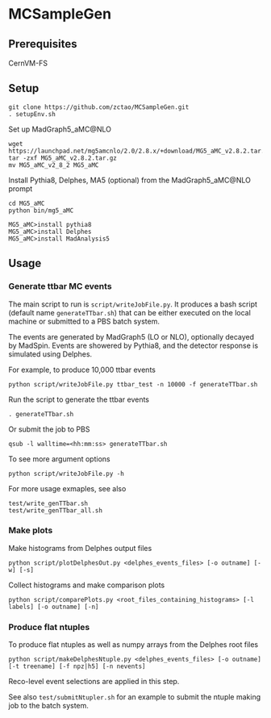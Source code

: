 # MCSampleGen

## Prerequisites

CernVM-FS

## Setup 

    git clone https://github.com/zctao/MCSampleGen.git
    . setupEnv.sh 
    
Set up MadGraph5_aMC@NLO

    wget https://launchpad.net/mg5amcnlo/2.0/2.8.x/+download/MG5_aMC_v2.8.2.tar.gz
    tar -zxf MG5_aMC_v2.8.2.tar.gz
    mv MG5_aMC_v2_8_2 MG5_aMC
    
Install Pythia8, Delphes, MA5 (optional) from the MadGraph5_aMC@NLO prompt

    cd MG5_aMC
    python bin/mg5_aMC
    
    MG5_aMC>install pythia8
    MG5_aMC>install Delphes
    MG5_aMC>install MadAnalysis5

## Usage

### Generate ttbar MC events

The main script to run is `script/writeJobFile.py`.
It produces a bash script (default name `generateTTbar.sh`) that can be either executed on the local machine or submitted to a PBS batch system.

The events are generated by MadGraph5 (LO or NLO), optionally decayed by MadSpin. Events are showered by Pythia8, and the detector response is simulated using Delphes.

For example, to produce 10,000 ttbar events

    python script/writeJobFile.py ttbar_test -n 10000 -f generateTTbar.sh

Run the script to generate the ttbar events

    . generateTTbar.sh

Or submit the job to PBS

    qsub -l walltime=<hh:mm:ss> generateTTbar.sh
    
To see more argument options

    python script/writeJobFile.py -h

For more usage exmaples, see also

    test/write_genTTbar.sh
    test/write_genTTbar_all.sh

### Make plots

Make histograms from Delphes output files

    python script/plotDelphesOut.py <delphes_events_files> [-o outname] [-w] [-s]

Collect histograms and make comparison plots

    python script/comparePlots.py <root_files_containing_histograms> [-l labels] [-o outname] [-n]

### Produce flat ntuples

To produce flat ntuples as well as numpy arrays from the Delphes root files

    python script/makeDelphesNtuple.py <delphes_events_files> [-o outname] [-t treename] [-f npz|h5] [-n nevents]

Reco-level event selections are applied in this step.

See also `test/submitNtupler.sh` for an example to submit the ntuple making job to the batch system.